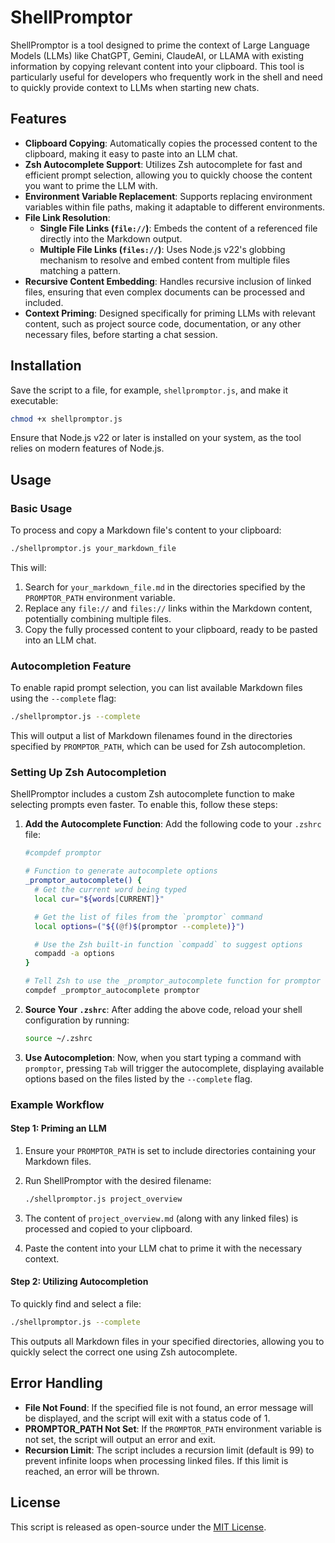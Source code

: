# ShellPromptor

ShellPromptor is a tool designed to prime the context of Large Language Models (LLMs) like ChatGPT, Gemini, ClaudeAI, or LLAMA with existing information by copying relevant content into your clipboard. This tool is particularly useful for developers who frequently work in the shell and need to quickly provide context to LLMs when starting new chats.

## Features

- **Clipboard Copying**: Automatically copies the processed content to the clipboard, making it easy to paste into an LLM chat.
- **Zsh Autocomplete Support**: Utilizes Zsh autocomplete for fast and efficient prompt selection, allowing you to quickly choose the content you want to prime the LLM with.
- **Environment Variable Replacement**: Supports replacing environment variables within file paths, making it adaptable to different environments.
- **File Link Resolution**:
  - **Single File Links (`file://`)**: Embeds the content of a referenced file directly into the Markdown output.
  - **Multiple File Links (`files://`)**: Uses Node.js v22's globbing mechanism to resolve and embed content from multiple files matching a pattern.
- **Recursive Content Embedding**: Handles recursive inclusion of linked files, ensuring that even complex documents can be processed and included.
- **Context Priming**: Designed specifically for priming LLMs with relevant content, such as project source code, documentation, or any other necessary files, before starting a chat session.

## Installation

Save the script to a file, for example, `shellpromptor.js`, and make it executable:

```bash
chmod +x shellpromptor.js
```

Ensure that Node.js v22 or later is installed on your system, as the tool relies on modern features of Node.js.

## Usage

### Basic Usage

To process and copy a Markdown file's content to your clipboard:

```bash
./shellpromptor.js your_markdown_file
```

This will:
1. Search for `your_markdown_file.md` in the directories specified by the `PROMPTOR_PATH` environment variable.
2. Replace any `file://` and `files://` links within the Markdown content, potentially combining multiple files.
3. Copy the fully processed content to your clipboard, ready to be pasted into an LLM chat.

### Autocompletion Feature

To enable rapid prompt selection, you can list available Markdown files using the `--complete` flag:

```bash
./shellpromptor.js --complete
```

This will output a list of Markdown filenames found in the directories specified by `PROMPTOR_PATH`, which can be used for Zsh autocompletion.

### Setting Up Zsh Autocompletion

ShellPromptor includes a custom Zsh autocomplete function to make selecting prompts even faster. To enable this, follow these steps:

1. **Add the Autocomplete Function**: Add the following code to your `.zshrc` file:

   ```zsh
   #compdef promptor

   # Function to generate autocomplete options
   _promptor_autocomplete() {
     # Get the current word being typed
     local cur="${words[CURRENT]}"

     # Get the list of files from the `promptor` command
     local options=("${(@f)$(promptor --complete)}")

     # Use the Zsh built-in function `compadd` to suggest options
     compadd -a options
   }

   # Tell Zsh to use the _promptor_autocomplete function for promptor
   compdef _promptor_autocomplete promptor
   ```

2. **Source Your `.zshrc`**: After adding the above code, reload your shell configuration by running:

   ```bash
   source ~/.zshrc
   ```

3. **Use Autocompletion**: Now, when you start typing a command with `promptor`, pressing `Tab` will trigger the autocomplete, displaying available options based on the files listed by the `--complete` flag.

### Example Workflow

#### Step 1: Priming an LLM

1. Ensure your `PROMPTOR_PATH` is set to include directories containing your Markdown files.
2. Run ShellPromptor with the desired filename:

   ```bash
   ./shellpromptor.js project_overview
   ```

3. The content of `project_overview.md` (along with any linked files) is processed and copied to your clipboard.
4. Paste the content into your LLM chat to prime it with the necessary context.

#### Step 2: Utilizing Autocompletion

To quickly find and select a file:

```bash
./shellpromptor.js --complete
```

This outputs all Markdown files in your specified directories, allowing you to quickly select the correct one using Zsh autocomplete.

## Error Handling

- **File Not Found**: If the specified file is not found, an error message will be displayed, and the script will exit with a status code of 1.
- **PROMPTOR_PATH Not Set**: If the `PROMPTOR_PATH` environment variable is not set, the script will output an error and exit.
- **Recursion Limit**: The script includes a recursion limit (default is 99) to prevent infinite loops when processing linked files. If this limit is reached, an error will be thrown.

## License

This script is released as open-source under the [MIT License](LICENSE).
